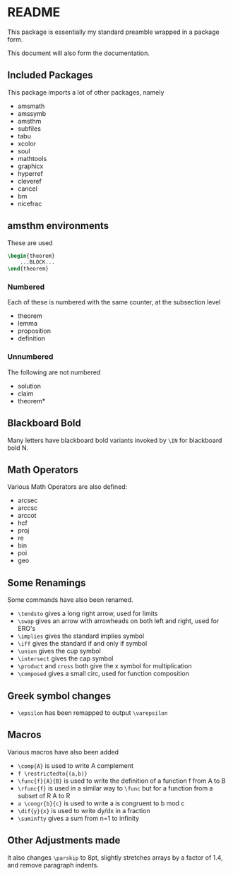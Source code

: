 # README

This package is essentially my standard preamble wrapped in a package form.

This document will also form the documentation.

## Included Packages
This package imports a lot of other packages, namely 
- amsmath
- amssymb
- amsthm
- subfiles
- tabu
- xcolor
- soul
- mathtools
- graphicx
- hyperref
- cleveref
- cancel
- bm
- nicefrac

## amsthm environments
These are used 
````tex
\begin{theorem}
	...BLOCK...
\end{theorem}
````
### Numbered
Each of these is numbered with the same counter, at the subsection level
- theorem
- lemma
- proposition
- definition

### Unnumbered
The following are not numbered
- solution
- claim
- theorem*

## Blackboard Bold
Many letters have blackboard bold variants invoked by `\IN` for blackboard bold N.

## Math Operators
Various Math Operators are also defined:
- arcsec
- arccsc
- arccot
- hcf
- proj
- re
- bin
- poi
- geo

## Some Renamings
Some commands have also been renamed.
- `\tendsto` gives a long right arrow, used for limits
- `\swap` gives an arrow with arrowheads on both left and right, used for ERO's
- `\implies` gives the standard implies symbol
- `\iff` gives the standard if and only if symbol
- `\union` gives the cup symbol
- `\intersect` gives the cap symbol
- `\product` and `cross` both give the x symbol for multiplication
- `\composed` gives a small circ, used for function composition

## Greek symbol changes
- `\epsilon` has been remapped to output `\varepsilon`

## Macros
Various macros have also been added

- `\comp{A}` is used to write A complement
- `f \restrictedto{(a,b)}`
- `\func{f}{A}{B}` is used to write the definition of a function f from A to B
- `\rfunc{f}` is used in a similar way to `\func` but for a function from a subset of R A to R
- `a \congr{b}{c}` is used to write a is congruent to b mod c
- `\dif{y}{x}` is used to write dy/dx in a fraction
- `\suminfty` gives a sum from n=1 to infinity

## Other Adjustments made
It also changes `\parskip` to 8pt, slightly stretches arrays by a factor of 1.4, and remove paragraph indents.
